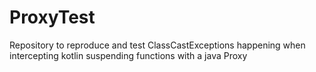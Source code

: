 # ProxyTest
Repository to reproduce and test ClassCastExceptions happening when intercepting kotlin suspending functions with a java Proxy
